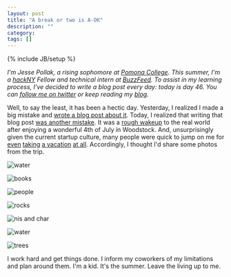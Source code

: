 ```yaml
---
layout: post
title: "A break or two is A-OK"
description: ""
category: 
tags: []
---
```

{% include JB/setup %}

*I'm Jesse Pollak, a rising sophomore at [Pomona College](http://pomona.edu). This summer, I'm a [hackNY](http://hackny.org) Fellow and technical intern at [BuzzFeed](http://buzzfeed.com). To assist in my learning process, I've decided to write a blog post every day: today is day 46. You can [follow me on twitter](http://twitter.com/jessepollak) or keep reading my [blog](http://jessepollak.me).*

Well, to say the least, it has been a hectic day. Yesterday, I realized I made a big mistake and [wrote a blog post about it](http://jessepollak.me/2012/07/05/dont-fing-trim-the-copy/). Today, I realized that writing that blog post [was another mistake](http://news.ycombinator.com/item?id=4206147). It was a [rough wakeup](http://jessepollak.me/2012/07/05/dont-fing-trim-the-copy/#comment-577832234) to the real world after enjoying a wonderful 4th of July in Woodstock. And, unsurprisingly given the current startup culture, many people were quick to jump on me for [even](http://news.ycombinator.com/item?id=4206658) [taking](http://news.ycombinator.com/item?id=4206837) [a vacation](http://jessepollak.me/2012/07/05/dont-fing-trim-the-copy/#comment-577980948) [at all](http://jessepollak.me/2012/07/05/dont-fing-trim-the-copy/#comment-577989946). Accordingly, I thought I'd share some photos from the trip.

![water](http://distilleryimage2.s3.amazonaws.com/650f8c8ac5f311e19b0622000a1e8a4f_7.jpg)

![books](http://distilleryimage7.s3.amazonaws.com/9984879ac5f311e1a94522000a1e8aaf_7.jpg)

![people](http://distilleryimage7.s3.amazonaws.com/7a60ca3ac60811e1ba8122000a1d0135_7.jpg)

![rocks](http://distilleryimage4.s3.amazonaws.com/7f58c6aac60811e1aee522000a1e8a5f_7.jpg)

![nis and char](http://distilleryimage2.s3.amazonaws.com/806ddf3ac60811e1985822000a1d011d_7.jpg)

![water](http://distilleryimage11.s3.amazonaws.com/8097818cc60811e19b0622000a1e8a4f_7.jpg)

![trees](http://distilleryimage4.s3.amazonaws.com/63e7fd1ac62011e181bd12313817987b_7.jpg)

I work hard and get things done. I inform my coworkers of my limitations and plan around them. I'm a kid. It's the summer. Leave the living up to me.